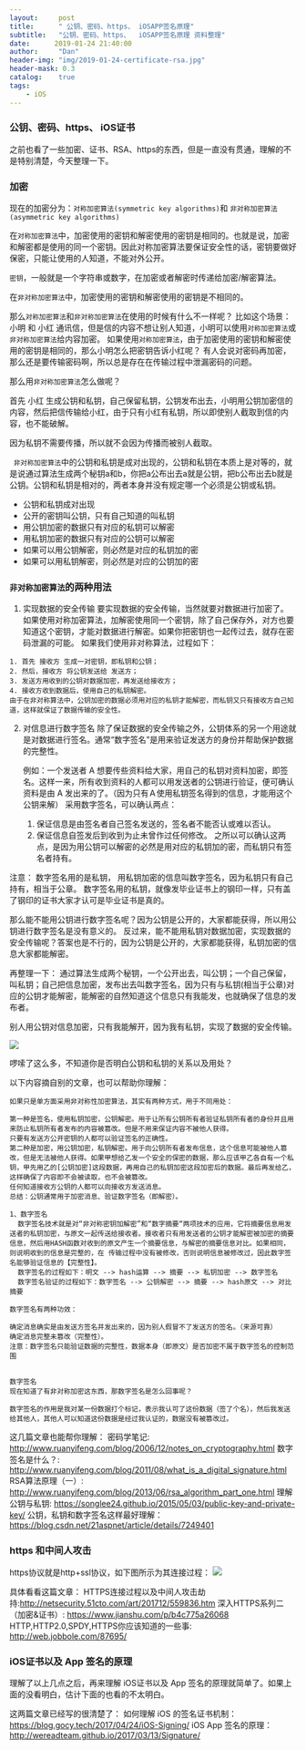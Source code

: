 ```yaml
---
layout:     post  
title:      " 公钥、密码、https、 iOSAPP签名原理"
subtitle:   "公钥、密码、https、  iOSAPP签名原理 资料整理"
date:      2019-01-24 21:40:00
author:     "Dan"
header-img: "img/2019-01-24-certificate-rsa.jpg"
header-mask: 0.3
catalog:    true
tags:
    - iOS
---
```



### 公钥、密码、https、 iOS证书

之前也看了一些加密、证书、RSA、https的东西，但是一直没有贯通，理解的不是特别清楚，今天整理一下。
### 加密

现在的加密分为：`对称加密算法(symmetric key algorithms)`和 `非对称加密算法(asymmetric key algorithms) `

在`对称加密算法`中，加密使用的密钥和解密使用的密钥是相同的。也就是说，加密和解密都是使用的同一个密钥。因此对称加密算法要保证安全性的话，密钥要做好保密，只能让使用的人知道，不能对外公开。

 `密钥`，一般就是一个字符串或数字，在加密或者解密时传递给加密/解密算法。
 
 在`非对称加密算法`中，加密使用的密钥和解密使用的密钥是不相同的。
 
 那么`对称加密算法`和`非对称加密算法`在使用的时候有什么不一样呢？
 比如这个场景：
 小明 和 小红 通讯信，但是信的内容不想让别人知道，小明可以使用`对称加密算法`或`非对称加密算法`给内容加密。
 如果使用`对称加密算法`，由于加密使用的密钥和解密使用的密钥是相同的，那么小明怎么把密钥告诉小红呢？
 有人会说对密码再加密，那么还是要传输密码啊，所以总是存在在传输过程中泄漏密码的问题。
 
 
 那么用`非对称加密算法`怎么做呢？
 
 首先 小红 生成公钥和私钥，自己保留私钥，公钥发布出去，小明用公钥加密信的内容，然后把信传输给小红，由于只有小红有私钥，所以即使别人截取到信的内容，也不能破解。
 
 因为私钥不需要传播，所以就不会因为传播而被别人截取。
 
` 非对称加密算法`中的公钥和私钥是成对出现的，公钥和私钥在本质上是对等的，就是说通过算法生成两个秘钥a和b，你把a公布出去a就是公钥，把b公布出去b就是公钥。公钥和私钥是相对的，两者本身并没有规定哪一个必须是公钥或私钥。
 
* 公钥和私钥成对出现
* 公开的密钥叫公钥，只有自己知道的叫私钥
* 用公钥加密的数据只有对应的私钥可以解密
* 用私钥加密的数据只有对应的公钥可以解密
* 如果可以用公钥解密，则必然是对应的私钥加的密
* 如果可以用私钥解密，则必然是对应的公钥加的密

### `非对称加密算法`的两种用法
  1. 实现数据的安全传输
    要实现数据的安全传输，当然就要对数据进行加密了。
    如果使用对称加密算法，加解密使用同一个密钥，除了自己保存外，对方也要知道这个密钥，才能对数据进行解密。如果你把密钥也一起传过去，就存在密码泄漏的可能。
    如果我们使用非对称算法，过程如下：
    
    1. 首先 接收方 生成一对密钥，即私钥和公钥；
    2. 然后，接收方 将公钥发送给 发送方；
    3. 发送方用收到的公钥对数据加密，再发送给接收方；
    4. 接收方收到数据后，使用自己的私钥解密。
    由于在非对称算法中，公钥加密的数据必须用对应的私钥才能解密，而私钥又只有接收方自己知道，这样就保证了数据传输的安全性。
 
 
2. 对信息进行数字签名
    除了保证数据的安全传输之外，公钥体系的另一个用途就是对数据进行签名。通常“数字签名”是用来验证发送方的身份并帮助保护数据的完整性。
    
    例如：一个发送者 A 想要传些资料给大家，用自己的私钥对资料加密，即签名。这样一来，所有收到资料的人都可以用发送者的公钥进行验证，便可确认资料是由 A 发出来的了。（因为只有Ａ使用私钥签名得到的信息，才能用这个公钥来解） 采用数字签名，可以确认两点：
    
    1. 保证信息是由签名者自己签名发送的，签名者不能否认或难以否认。
    2. 保证信息自签发后到收到为止未曾作过任何修改。
    之所以可以确认这两点，是因为用公钥可以解密的必然是用对应的私钥加的密，而私钥只有签名者持有。
 
 
 注意：
 数字签名用的是私钥， 用私钥加密的信息叫数字签名，因为私钥只有自己持有，相当于公章。 数字签名用的私钥，就像发毕业证书上的钢印一样，只有盖了钢印的证书大家才认可是毕业证书是真的。
 
 那么能不能用公钥进行数字签名呢？因为公钥是公开的，大家都能获得，所以用公钥进行数字签名是没有意义的。
反过来，能不能用私钥对数据加密，实现数据的安全传输呢？答案也是不行的，因为公钥是公开的，大家都能获得，私钥加密的信息大家都能解密。
 
 再整理一下：
 通过算法生成两个秘钥，一个公开出去，叫公钥；一个自己保留，叫私钥；自己把信息加密，发布出去叫数字签名，因为只有与私钥(相当于公章)对应的公钥才能解密，能解密的自然知道这个信息只有我能发，也就确保了信息的发布者。
 
 别人用公钥对信息加密，只有我能解开，因为我有私钥，实现了数据的安全传输。
 
 
 
 
 ![](/img/15483174620407.jpg)


啰嗦了这么多，不知道你是否明白公钥和私钥的关系以及用处？


 
 
以下内容摘自别的文章，也可以帮助你理解：

    如果只是单方面采用非对称性加密算法，其实有两种方式，用于不同用处：
    
    第一种是签名，使用私钥加密，公钥解密。用于让所有公钥所有者验证私钥所有者的身份并且用来防止私钥所有者发布的内容被篡改。但是不用来保证内容不被他人获得。
    只要有发送方公开密钥的人都可以验证签名的正确性。
    第二种是加密，用公钥加密，私钥解密。用于向公钥所有者发布信息，这个信息可能被他人篡改，但是无法被他人获得。如果甲想给乙发一个安全的保密的数据，那么应该甲乙各自有一个私钥，甲先用乙的[公钥加密]这段数据，再用自己的私钥加密这段加密后的数据。最后再发给乙，这样确保了内容即不会被读取，也不会被篡改。
    任何知道接收方公钥的人都可以向接收方发送消息。
    总结：公钥通常用于加密消息、验证数字签名（即解密）。
    
    1、数字签名
      数字签名技术就是对“非对称密钥加解密”和“数字摘要“两项技术的应用，它将摘要信息用发送者的私钥加密，与原文一起传送给接收者。接收者只有用发送者的公钥才能解密被加密的摘要信息，然后用HASH函数对收到的原文产生一个摘要信息，与解密的摘要信息对比。如果相同，则说明收到的信息是完整的，在 传输过程中没有被修改，否则说明信息被修改过，因此数字签名能够验证信息的【完整性】。
      数字签名的过程如下：明文 --> hash运算 --> 摘要 --> 私钥加密 --> 数字签名
      数字签名验证的过程如下：数字签名 --> 公钥解密 --> 摘要 --> hash原文 --> 对比摘要
    
    数字签名有两种功效：
    
    确定消息确实是由发送方签名并发出来的，因为别人假冒不了发送方的签名。（来源可靠）
    确定消息完整未篡改（完整性）。
    注意：数字签名只能验证数据的完整性，数据本身（即原文）是否加密不属于数字签名的控制范围
    
    
    数字签名
    现在知道了有非对称加密这东西，那数字签名是怎么回事呢？
    
    数字签名的作用是我对某一份数据打个标记，表示我认可了这份数据（签了个名），然后我发送给其他人，其他人可以知道这份数据是经过我认证的，数据没有被篡改过。


这几篇文章也能帮你理解：
密码学笔记: http://www.ruanyifeng.com/blog/2006/12/notes_on_cryptography.html
数字签名是什么？: http://www.ruanyifeng.com/blog/2011/08/what_is_a_digital_signature.html
RSA算法原理（一）: http://www.ruanyifeng.com/blog/2013/06/rsa_algorithm_part_one.html
理解公钥与私钥: https://songlee24.github.io/2015/05/03/public-key-and-private-key/
公钥，私钥和数字签名这样最好理解：https://blog.csdn.net/21aspnet/article/details/7249401

### https 和中间人攻击
https协议就是http+ssl协议，如下图所示为其连接过程：
![](/img/15482113349975.jpg)

具体看看这篇文章：
HTTPS连接过程以及中间人攻击劫持:http://netsecurity.51cto.com/art/201712/559836.htm
深入HTTPS系列二（加密&证书）: https://www.jianshu.com/p/b4c775a26068
HTTP,HTTP2.0,SPDY,HTTPS你应该知道的一些事: http://web.jobbole.com/87695/




### iOS证书以及 App 签名的原理
理解了以上几点之后，再来理解  iOS证书以及 App 签名的原理就简单了。如果上面的没看明白，估计下面的也看的不太明白。
 
这两篇文章已经写的很清楚了：
如何理解 iOS 的签名证书机制： https://blog.gocy.tech/2017/04/24/iOS-Signing/
iOS App 签名的原理：http://wereadteam.github.io/2017/03/13/Signature/



